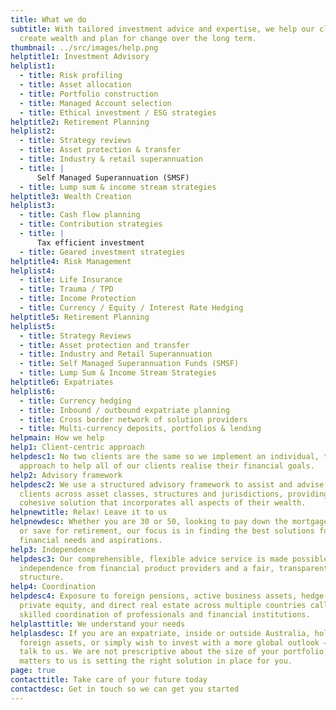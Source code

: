 ```yaml
---
title: What we do
subtitle: With tailored investment advice and expertise, we help our clients to
  create wealth and plan for change over the long term.
thumbnail: ../src/images/help.png
helptitle1: Investment Advisory
helplist1:
  - title: Risk profiling
  - title: Asset allocation
  - title: Portfolio construction
  - title: Managed Account selection
  - title: Ethical investment / ESG strategies
helptitle2: Retirement Planning
helplist2:
  - title: Strategy reviews
  - title: Asset protection & transfer
  - title: Industry & retail superannuation
  - title: |
      Self Managed Superannuation (SMSF)
  - title: Lump sum & income stream strategies
helptitle3: Wealth Creation
helplist3:
  - title: Cash flow planning
  - title: Contribution strategies
  - title: |
      Tax efficient investment
  - title: Geared investment strategies
helptitle4: Risk Management
helplist4:
  - title: Life Insurance
  - title: Trauma / TPD
  - title: Income Protection
  - title: Currency / Equity / Interest Rate Hedging
helptitle5: Retirement Planning
helplist5:
  - title: Strategy Reviews
  - title: Asset protection and transfer
  - title: Industry and Retail Superannuation
  - title: Self Managed Superannuation Funds (SMSF)
  - title: Lump Sum & Income Stream Strategies
helptitle6: Expatriates
helplist6:
  - title: Currency hedging
  - title: Inbound / outbound expatriate planning
  - title: Cross border network of solution providers
  - title: Multi-currency deposits, portfolios & lending
helpmain: How we help
help1: Client-centric approach
helpdesc1: No two clients are the same so we implement an individual, tailored
  approach to help all of our clients realise their financial goals.
help2: Advisory framework
helpdesc2: We use a structured advisory framework to assist and advise our
  clients across asset classes, structures and jurisdictions, providing a
  cohesive solution that incorporates all aspects of their wealth.
helpnewtitle: Relax! Leave it to us
helpnewdesc: Whether you are 30 or 50, looking to pay down the mortgage quicker
  or save for retirement, our focus is in finding the best solutions for your
  financial needs and aspirations.
help3: Independence
helpdesc3: Our comprehensible, flexible advice service is made possible by our
  independence from financial product providers and a fair, transparent flat fee
  structure.
help4: Coordination
helpdesc4: Exposure to foreign pensions, active business assets, hedge funds,
  private equity, and direct real estate across multiple countries calls for the
  skilled coordination of professionals and financial institutions.
helplasttitle: We understand your needs
helplasdesc: If you are an expatriate, inside or outside Australia, holding
  foreign assets, or simply wish to invest with a more global outlook — then
  talk to us. We are not prescriptive about the size of your portfolio. What
  matters to us is setting the right solution in place for you.
page: true
contacttitle: Take care of your future today
contactdesc: Get in touch so we can get you started
---
```

